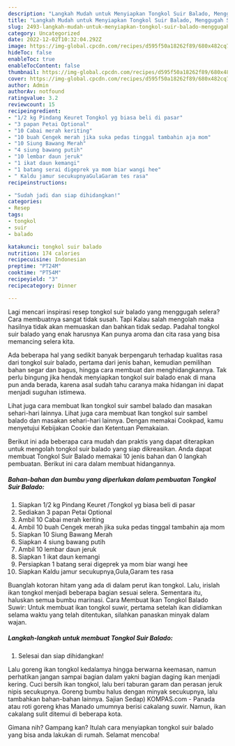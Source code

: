 ```yaml
---
description: "Langkah Mudah untuk Menyiapkan Tongkol Suir Balado, Menggugah Selera"
title: "Langkah Mudah untuk Menyiapkan Tongkol Suir Balado, Menggugah Selera"
slug: 2493-langkah-mudah-untuk-menyiapkan-tongkol-suir-balado-menggugah-selera
category: Uncategorized
date: 2022-12-02T10:32:04.292Z
image: https://img-global.cpcdn.com/recipes/d595f50a18262f89/680x482cq70/tongkol-suir-balado-foto-resep-utama.jpg
hideToc: false
enableToc: true
enableTocContent: false
thumbnail: https://img-global.cpcdn.com/recipes/d595f50a18262f89/680x482cq70/tongkol-suir-balado-foto-resep-utama.jpg
cover: https://img-global.cpcdn.com/recipes/d595f50a18262f89/680x482cq70/tongkol-suir-balado-foto-resep-utama.jpg
author: Admin
authorAv: notfound
ratingvalue: 3.2
reviewcount: 15
recipeingredient:
- "1/2 kg Pindang Keuret Tongkol yg biasa beli di pasar"
- "3 papan Petai Optional"
- "10 Cabai merah keriting"
- "10 buah Cengek merah jika suka pedas tinggal tambahin aja mom"
- "10 Siung Bawang Merah"
- "4 siung bawang putih"
- "10 lembar daun jeruk"
- "1 ikat daun kemangi"
- "1 batang serai digeprek ya mom biar wangi hee"
- " Kaldu jamur secukupnyaGulaGaram tes rasa"
recipeinstructions:

- "Sudah jadi dan siap dihidangkan!"
categories:
- Resep
tags:
- tongkol
- suir
- balado

katakunci: tongkol suir balado 
nutrition: 174 calories
recipecuisine: Indonesian
preptime: "PT24M"
cooktime: "PT54M"
recipeyield: "3"
recipecategory: Dinner

---
```



Lagi mencari inspirasi resep tongkol suir balado yang menggugah selera? Cara membuatnya sangat tidak susah. Tapi Kalau salah mengolah maka hasilnya tidak akan memuaskan dan bahkan tidak sedap. Padahal tongkol suir balado yang enak harusnya Kan punya aroma dan cita rasa yang bisa memancing selera kita.


Ada beberapa hal yang sedikit banyak berpengaruh terhadap kualitas rasa dari tongkol suir balado, pertama dari jenis bahan, kemudian pemilihan bahan segar dan bagus, hingga cara membuat dan menghidangkannya. Tak perlu bingung jika hendak menyiapkan tongkol suir balado enak di mana pun anda berada, karena asal sudah tahu caranya maka hidangan ini dapat menjadi suguhan istimewa.

Lihat juga cara membuat Ikan tongkol suir sambel balado dan masakan sehari-hari lainnya. Lihat juga cara membuat Ikan tongkol suir sambel balado dan masakan sehari-hari lainnya. Dengan memakai Cookpad, kamu menyetujui Kebijakan Cookie dan Ketentuan Pemakaian.


Berikut ini ada beberapa cara mudah dan praktis yang dapat diterapkan untuk mengolah tongkol suir balado yang siap dikreasikan. Anda dapat membuat Tongkol Suir Balado memakai 10 jenis bahan dan 0 langkah pembuatan. Berikut ini cara dalam membuat hidangannya.

<!--inarticleads1-->

##### Bahan-bahan dan bumbu yang diperlukan dalam pembuatan Tongkol Suir Balado:

1. Siapkan 1/2 kg Pindang Keuret /Tongkol yg biasa beli di pasar
1. Sediakan 3 papan Petai Optional
1. Ambil 10 Cabai merah keriting
1. Ambil 10 buah Cengek merah jika suka pedas tinggal tambahin aja mom
1. Siapkan 10 Siung Bawang Merah
1. Siapkan 4 siung bawang putih
1. Ambil 10 lembar daun jeruk
1. Siapkan 1 ikat daun kemangi
1. Persiapkan 1 batang serai digeprek ya mom biar wangi hee
1. Siapkan  Kaldu jamur secukupnya,Gula,Garam tes rasa


Buanglah kotoran hitam yang ada di dalam perut ikan tongkol. Lalu, irislah ikan tongkol menjadi beberapa bagian sesuai selera. Sementara itu, haluskan semua bumbu marinasi. Cara Membuat Ikan Tongkol Balado Suwir: Untuk membuat ikan tongkol suwir, pertama setelah ikan didiamkan selama waktu yang telah ditentukan, silahkan panaskan minyak dalam wajan. 

<!--inarticleads2-->

##### Langkah-langkah untuk membuat Tongkol Suir Balado:


1. Selesai dan siap dihidangkan!

Lalu goreng ikan tongkol kedalamya hingga berwarna keemasan, namun perhatikan jangan sampai bagian dalam yakni bagian daging ikan menjadi kering. Cuci bersih ikan tongkol, lalu beri taburan garam dan perasan jeruk nipis secukupnya. Goreng bumbu halus dengan minyak secukupnya, lalu tambahkan bahan-bahan lainnya. Sajian Sedap) KOMPAS.com - Panada atau roti goreng khas Manado umumnya berisi cakalang suwir. Namun, ikan cakalang sulit ditemui di beberapa kota. 

Gimana nih? Gampang kan? Itulah cara menyiapkan tongkol suir balado yang bisa anda lakukan di rumah. Selamat mencoba!

